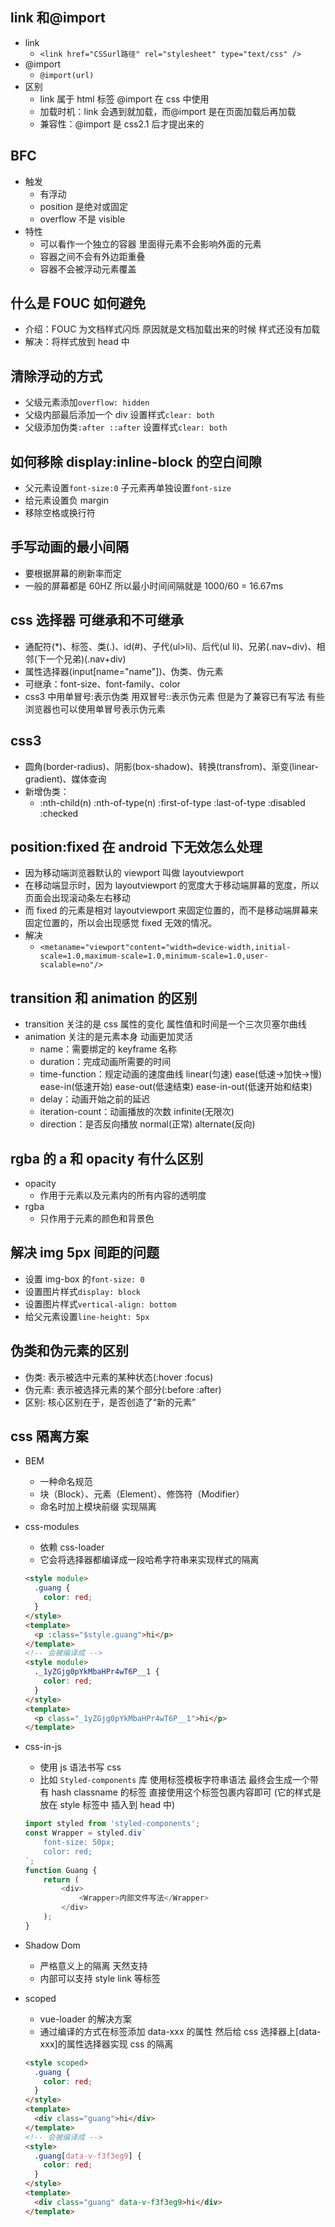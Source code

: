 ## link 和@import

- link
  - `<link href="CSSurl路径" rel="stylesheet" type="text/css" />`
- @import
  - `@import(url)`
- 区别
  - link 属于 html 标签 @import 在 css 中使用
  - 加载时机：link 会遇到就加载，而@import 是在页面加载后再加载
  - 兼容性：@import 是 css2.1 后才提出来的

## BFC

- 触发
  - 有浮动
  - position 是绝对或固定
  - overflow 不是 visible
- 特性
  - 可以看作一个独立的容器 里面得元素不会影响外面的元素
  - 容器之间不会有外边距重叠
  - 容器不会被浮动元素覆盖

## 什么是 FOUC 如何避免

- 介绍：FOUC 为文档样式闪烁 原因就是文档加载出来的时候 样式还没有加载
- 解决：将样式放到 head 中

## 清除浮动的方式

- 父级元素添加`overflow: hidden`
- 父级内部最后添加一个 div 设置样式`clear: both`
- 父级添加伪类`:after ::after` 设置样式`clear: both`

## 如何移除 display:inline-block 的空白间隙

- 父元素设置`font-size:0` 子元素再单独设置`font-size`
- 给元素设置负 margin
- 移除空格或换行符

## 手写动画的最小间隔

- 要根据屏幕的刷新率而定
- 一般的屏幕都是 60HZ 所以最小时间间隔就是 1000/60 = 16.67ms

## css 选择器 可继承和不可继承

- 通配符(\*)、标签、类(.)、id(#)、子代(ul>li)、后代(ul li)、兄弟(.nav~div)、相邻(下一个兄弟)(.nav+div)
- 属性选择器(input[name="name"])、伪类、伪元素
- 可继承：font-size、font-family、color
- css3 中用单冒号:表示伪类 用双冒号::表示伪元素 但是为了兼容已有写法 有些浏览器也可以使用单冒号表示伪元素

## css3

- 圆角(border-radius)、阴影(box-shadow)、转换(transfrom)、渐变(linear-gradient)、媒体查询
- 新增伪类：
  - :nth-child(n) :nth-of-type(n) :first-of-type :last-of-type :disabled :checked

## position:fixed 在 android 下无效怎么处理

- 因为移动端浏览器默认的 viewport 叫做 layoutviewport
- 在移动端显示时，因为 layoutviewport 的宽度大于移动端屏幕的宽度，所以页面会出现滚动条左右移动
- 而 fixed 的元素是相对 layoutviewport 来固定位置的，而不是移动端屏幕来固定位置的，所以会出现感觉 fixed 无效的情况。
- 解决
  - `<metaname="viewport"content="width=device-width,initial-scale=1.0,maximum-scale=1.0,minimum-scale=1.0,user-scalable=no"/> `

## transition 和 animation 的区别

- transition 关注的是 css 属性的变化 属性值和时间是一个三次贝塞尔曲线
- animation 关注的是元素本身 动画更加灵活
  - name：需要绑定的 keyframe 名称
  - duration：完成动画所需要的时间
  - time-function：规定动画的速度曲线 linear(匀速) ease(低速->加快->慢) ease-in(低速开始) ease-out(低速结束) ease-in-out(低速开始和结束)
  - delay：动画开始之前的延迟
  - iteration-count：动画播放的次数 infinite(无限次)
  - direction：是否反向播放 normal(正常) alternate(反向)

## rgba 的 a 和 opacity 有什么区别

- opacity
  - 作用于元素以及元素内的所有内容的透明度
- rgba
  - 只作用于元素的颜色和背景色

## 解决 img 5px 间距的问题

- 设置 img-box 的`font-size: 0`
- 设置图片样式`display: block`
- 设置图片样式`vertical-align: bottom`
- 给父元素设置`line-height: 5px`

## 伪类和伪元素的区别

- 伪类: 表示被选中元素的某种状态(:hover :focus)
- 伪元素: 表示被选择元素的某个部分(:before :after)
- 区别: 核心区别在于，是否创造了“新的元素”

## css 隔离方案

- BEM
  - 一种命名规范
  - 块（Block）、元素（Element）、修饰符（Modifier）
  - 命名时加上模块前缀 实现隔离
- css-modules

  - 依赖 css-loader
  - 它会将选择器都编译成一段哈希字符串来实现样式的隔离

  ```html
  <style module>
    .guang {
      color: red;
    }
  </style>
  <template>
    <p :class="$style.guang">hi</p>
  </template>
  <!-- 会被编译成 -->
  <style module>
    ._1yZGjg0pYkMbaHPr4wT6P__1 {
      color: red;
    }
  </style>
  <template>
    <p class="_1yZGjg0pYkMbaHPr4wT6P__1">hi</p>
  </template>
  ```

- css-in-js

  - 使用 js 语法书写 css
  - 比如 `Styled-components` 库 使用标签模板字符串语法 最终会生成一个带有 hash classname 的标签 直接使用这个标签包裹内容即可 (它的样式是放在 style 标签中 插入到 head 中)

  ```javascript
  import styled from 'styled-components';
  const Wrapper = styled.div`
      font-size: 50px;
      color: red;
  `;
  function Guang {
      return (
          <div>
              <Wrapper>内部文件写法</Wrapper>
          </div>
      );
  }
  ```

- Shadow Dom
  - 严格意义上的隔离 天然支持
  - 内部可以支持 style link 等标签
- scoped
  - vue-loader 的解决方案
  - 通过编译的方式在标签添加 data-xxx 的属性 然后给 css 选择器上[data-xxx]的属性选择器实现 css 的隔离
  ```html
  <style scoped>
    .guang {
      color: red;
    }
  </style>
  <template>
    <div class="guang">hi</div>
  </template>
  <!-- 会被编译成 -->
  <style>
    .guang[data-v-f3f3eg9] {
      color: red;
    }
  </style>
  <template>
    <div class="guang" data-v-f3f3eg9>hi</div>
  </template>
  ```

